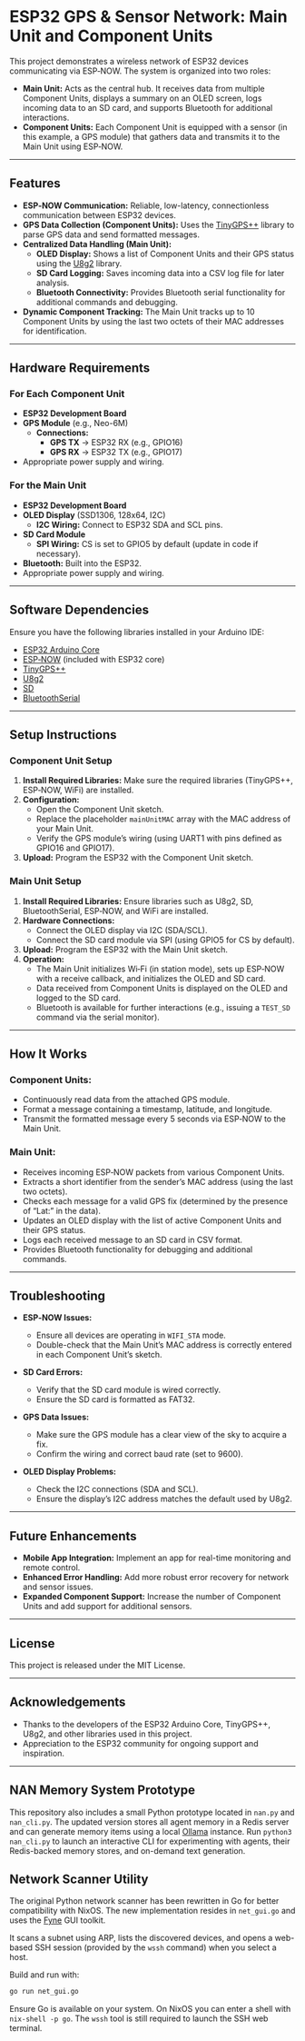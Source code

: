 # ESP32 GPS & Sensor Network: Main Unit and Component Units

This project demonstrates a wireless network of ESP32 devices communicating via ESP‑NOW. The system is organized into two roles:

- **Main Unit:** Acts as the central hub. It receives data from multiple Component Units, displays a summary on an OLED screen, logs incoming data to an SD card, and supports Bluetooth for additional interactions.
- **Component Units:** Each Component Unit is equipped with a sensor (in this example, a GPS module) that gathers data and transmits it to the Main Unit using ESP‑NOW.

---

## Features

- **ESP‑NOW Communication:** Reliable, low-latency, connectionless communication between ESP32 devices.
- **GPS Data Collection (Component Units):** Uses the [TinyGPS++](https://github.com/mikalhart/TinyGPSPlus) library to parse GPS data and send formatted messages.
- **Centralized Data Handling (Main Unit):**
  - **OLED Display:** Shows a list of Component Units and their GPS status using the [U8g2](https://github.com/olikraus/u8g2) library.
  - **SD Card Logging:** Saves incoming data into a CSV log file for later analysis.
  - **Bluetooth Connectivity:** Provides Bluetooth serial functionality for additional commands and debugging.
- **Dynamic Component Tracking:** The Main Unit tracks up to 10 Component Units by using the last two octets of their MAC addresses for identification.

---

## Hardware Requirements

### For Each Component Unit
- **ESP32 Development Board**
- **GPS Module** (e.g., Neo-6M)
  - **Connections:**
    - **GPS TX** → ESP32 RX (e.g., GPIO16)
    - **GPS RX** → ESP32 TX (e.g., GPIO17)
- Appropriate power supply and wiring.

### For the Main Unit
- **ESP32 Development Board**
- **OLED Display** (SSD1306, 128x64, I2C)
  - **I2C Wiring:** Connect to ESP32 SDA and SCL pins.
- **SD Card Module**
  - **SPI Wiring:** CS is set to GPIO5 by default (update in code if necessary).
- **Bluetooth:** Built into the ESP32.
- Appropriate power supply and wiring.

---

## Software Dependencies

Ensure you have the following libraries installed in your Arduino IDE:

- [ESP32 Arduino Core](https://github.com/espressif/arduino-esp32)
- [ESP‑NOW](https://docs.espressif.com/projects/esp-idf/en/latest/esp32/api-reference/network/esp_now.html) (included with ESP32 core)
- [TinyGPS++](https://github.com/mikalhart/TinyGPSPlus)
- [U8g2](https://github.com/olikraus/u8g2)
- [SD](https://www.arduino.cc/en/Reference/SD)
- [BluetoothSerial](https://github.com/espressif/arduino-esp32)

---

## Setup Instructions

### Component Unit Setup

1. **Install Required Libraries:** Make sure the required libraries (TinyGPS++, ESP‑NOW, WiFi) are installed.
2. **Configuration:**
   - Open the Component Unit sketch.
   - Replace the placeholder `mainUnitMAC` array with the MAC address of your Main Unit.
   - Verify the GPS module’s wiring (using UART1 with pins defined as GPIO16 and GPIO17).
3. **Upload:** Program the ESP32 with the Component Unit sketch.

### Main Unit Setup

1. **Install Required Libraries:** Ensure libraries such as U8g2, SD, BluetoothSerial, ESP‑NOW, and WiFi are installed.
2. **Hardware Connections:**
   - Connect the OLED display via I2C (SDA/SCL).
   - Connect the SD card module via SPI (using GPIO5 for CS by default).
3. **Upload:** Program the ESP32 with the Main Unit sketch.
4. **Operation:**
   - The Main Unit initializes Wi‑Fi (in station mode), sets up ESP‑NOW with a receive callback, and initializes the OLED and SD card.
   - Data received from Component Units is displayed on the OLED and logged to the SD card.
   - Bluetooth is available for further interactions (e.g., issuing a `TEST_SD` command via the serial monitor).

---

## How It Works

### Component Units:
- Continuously read data from the attached GPS module.
- Format a message containing a timestamp, latitude, and longitude.
- Transmit the formatted message every 5 seconds via ESP‑NOW to the Main Unit.

### Main Unit:
- Receives incoming ESP‑NOW packets from various Component Units.
- Extracts a short identifier from the sender’s MAC address (using the last two octets).
- Checks each message for a valid GPS fix (determined by the presence of “Lat:” in the data).
- Updates an OLED display with the list of active Component Units and their GPS status.
- Logs each received message to an SD card in CSV format.
- Provides Bluetooth functionality for debugging and additional commands.

---

## Troubleshooting

- **ESP‑NOW Issues:**
  - Ensure all devices are operating in `WIFI_STA` mode.
  - Double-check that the Main Unit’s MAC address is correctly entered in each Component Unit’s sketch.
  
- **SD Card Errors:**
  - Verify that the SD card module is wired correctly.
  - Ensure the SD card is formatted as FAT32.

- **GPS Data Issues:**
  - Make sure the GPS module has a clear view of the sky to acquire a fix.
  - Confirm the wiring and correct baud rate (set to 9600).

- **OLED Display Problems:**
  - Check the I2C connections (SDA and SCL).
  - Ensure the display’s I2C address matches the default used by U8g2.

---

## Future Enhancements

- **Mobile App Integration:** Implement an app for real-time monitoring and remote control.
- **Enhanced Error Handling:** Add more robust error recovery for network and sensor issues.
- **Expanded Component Support:** Increase the number of Component Units and add support for additional sensors.

---

## License

This project is released under the MIT License.

---

## Acknowledgements

- Thanks to the developers of the ESP32 Arduino Core, TinyGPS++, U8g2, and other libraries used in this project.
- Appreciation to the ESP32 community for ongoing support and inspiration.

---

## NAN Memory System Prototype

This repository also includes a small Python prototype located in `nan.py` and
`nan_cli.py`. The updated version stores all agent memory in a Redis server and
can generate memory items using a local [Ollama](https://ollama.ai) instance.
Run `python3 nan_cli.py` to launch an interactive CLI for experimenting with
agents, their Redis-backed memory stores, and on-demand text generation.

## Network Scanner Utility

The original Python network scanner has been rewritten in Go for better
compatibility with NixOS. The new implementation resides in `net_gui.go` and
uses the [Fyne](https://fyne.io) GUI toolkit.

It scans a subnet using ARP, lists the discovered devices, and opens a
web-based SSH session (provided by the `wssh` command) when you select a host.

Build and run with:

```bash
go run net_gui.go
```

Ensure Go is available on your system. On NixOS you can enter a shell with
`nix-shell -p go`. The `wssh` tool is still required to launch the SSH web
terminal.
